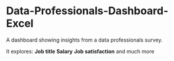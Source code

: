 # Data-Professionals-Dashboard-Excel
A dashboard showing insights from a data professionals survey.

It explores:
**Job title**
**Salary**
**Job satisfaction** and much more
